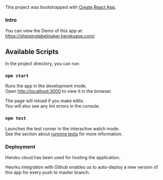 This project was bootstrapped with [Create React App](https://github.com/facebook/create-react-app).

### Intro

You can view the Demo of this app at: https://shippinglabelmaker.herokuapp.com/

## Available Scripts

In the project directory, you can run:

### `npm start`

Runs the app in the development mode.<br>
Open [http://localhost:3000](http://localhost:3000) to view it in the browser.

The page will reload if you make edits.<br>
You will also see any lint errors in the console.

### `npm test`

Launches the test runner in the interactive watch mode.<br>
See the section about [running tests](https://facebook.github.io/create-react-app/docs/running-tests) for more information.


### Deployment

Heroku cloud has been used for hosting the application.

Heorku integration with Github enables us to auto-deploy a new version of this app for every push to master branch.